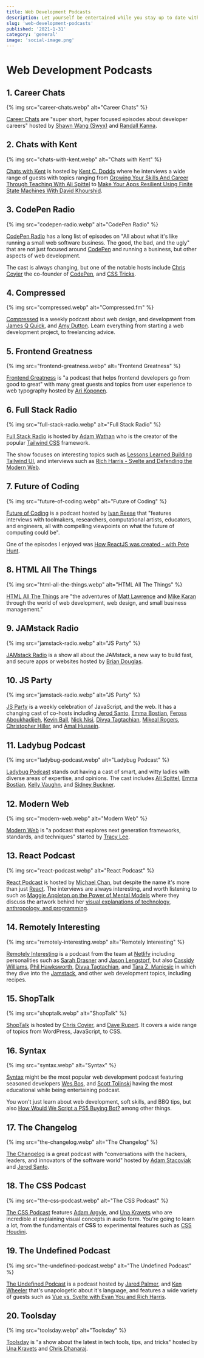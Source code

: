 ```yaml
---
title: Web Development Podcasts
description: Let yourself be entertained while you stay up to date with web development
slug: 'web-development-podcasts'
published: '2021-1-31'
category: 'general'
image: 'social-image.png'
---
```


# Web Development Podcasts

## 1. Career Chats

{% img src="career-chats.webp" alt="Career Chats" %}

[Career Chats](https://careerchats.transistor.fm/) are "super short, hyper focused episodes about developer careers" hosted by [Shawn Wang (Swyx)](https://twitter.com/swyx) and [Randall Kanna](https://twitter.com/RandallKanna).

## 2. Chats with Kent

{% img src="chats-with-kent.webp" alt="Chats with Kent" %}

[Chats with Kent](https://kentcdodds.com/chats-with-kent-podcast/) is hosted by [Kent C. Dodds](https://twitter.com/kentcdodds) where he interviews a wide range of guests with topics ranging from [Growing Your Skills And Career Through Teaching With Ali Spittel](https://kentcdodds.com/chats-with-kent-podcast/seasons/01/episodes/growing-your-skills-and-career-through-teaching-with-ali-spittel) to [Make Your Apps Resilient Using Finite State Machines With David Khourshid](https://kentcdodds.com/chats-with-kent-podcast/seasons/01/episodes/make-your-apps-resilient-finite-state-machines-with-david-khourshid).

## 3. CodePen Radio

{% img src="codepen-radio.webp" alt="CodePen Radio" %}

[CodePen Radio](https://blog.codepen.io/radio/) has a long list of episodes on "All about what it's like running a small web software business. The good, the bad, and the ugly" that are not just focused around [CodePen](https://codepen.io/) and running a business, but other aspects of web development.

The cast is always changing, but one of the notable hosts include [Chris Coyier](https://twitter.com/chriscoyier) the co-founder of [CodePen](https://codepen.io/), and [CSS Tricks](https://css-tricks.com/).

## 4. Compressed

{% img src="compressed.webp" alt="Compressed.fm" %}

[Compressed](https://www.compressed.fm/) is a weekly podcast about web design, and development from [James Q Quick](https://twitter.com/jamesqquick), and [Amy Dutton](https://twitter.com/selfteachme). Learn everything from starting a web development project, to freelancing advice.

## 5. Frontend Greatness

{% img src="frontend-greatness.webp" alt="Frontend Greatness" %}

[Frontend Greatness](https://anchor.fm/frontend-greatness) is "a podcast that helps frontend developers go from good to great" with many great guests and topics from user experience to web typography hosted by [Ari Koponen](https://twitter.com/APKoponen).

## 6. Full Stack Radio

{% img src="full-stack-radio.webp" alt="Full Stack Radio" %}

[Full Stack Radio](https://fullstackradio.com/) is hosted by [Adam Wathan](https://twitter.com/adamwathan) who is the creator of the popular [Tailwind CSS](https://tailwindcss.com/) framework.

The show focuses on interesting topics such as [Lessons Learned Building Tailwind UI](https://fullstackradio.com/135), and interviews such as [Rich Harris - Svelte and Defending the Modern Web](https://fullstackradio.com/143).

## 7. Future of Coding

{% img src="future-of-coding.webp" alt="Future of Coding" %}

[Future of Coding](https://futureofcoding.org/) is a podcast hosted by [Ivan Reese](https://twitter.com/spiralganglion) that "features interviews with toolmakers, researchers, computational artists, educators, and engineers, all with compelling viewpoints on what the future of computing could be".

One of the episodes I enjoyed was [How ReactJS was created - with Pete Hunt](https://futureofcoding.org/episodes/011).

## 8. HTML All The Things

{% img src="html-all-the-things.webp" alt="HTML All The Things" %}

[HTML All The Things](https://www.htmlallthethings.com/landing/podcast) are "the adventures of [Matt Lawrence](https://twitter.com/MLProductions01) and [Mike Karan](https://twitter.com/mikhailkaran) through the world of web development, web design, and small business management."

## 9. JAMstack Radio

{% img src="jamstack-radio.webp" alt="JS Party" %}

[JAMstack Radio](https://www.heavybit.com/library/podcasts/jamstack-radio/) is a show all about the JAMstack, a new way to build fast, and secure apps or websites hosted by [Brian Douglas](https://twitter.com/bdougieyo).

## 10. JS Party

{% img src="jamstack-radio.webp" alt="JS Party" %}

[JS Party](https://changelog.com/jsparty) is a weekly celebration of JavaScript, and the web. It has a changing cast of co-hosts including [Jerod Santo](https://twitter.com/jerodsanto), [Emma Bostian](https://twitter.com/EmmaBostian), [Feross Aboukhadijeh](https://twitter.com/feross), [Kevin Ball](https://twitter.com/kbal11), [Nick Nisi](https://twitter.com/nicknisi), [Divya Tagtachian](https://twitter.com/shortdiv), [Mikeal Rogers](https://twitter.com/mikeal), [Christopher Hiller](https://twitter.com/b0neskull), and [Amal Hussein](https://twitter.com/nomadtechie).

## 11. Ladybug Podcast

{% img src="ladybug-podcast.webp" alt="Ladybug Podcast" %}

[Ladybug Podcast](https://www.ladybug.dev/) stands out having a cast of smart, and witty ladies with diverse areas of expertise, and opinions. The cast includes [Ali Spittel](https://twitter.com/ASpittel), [Emma Bostian](https://twitter.com/EmmaBostian), [Kelly Vaughn](https://twitter.com/kvlly), and [Sidney Buckner](https://twitter.com/shidonichan).

## 12. Modern Web

{% img src="modern-web.webp" alt="Modern Web" %}

[Modern Web](https://modernweb.podbean.com/) is "a podcast that explores next generation frameworks, standards, and techniques" started by [Tracy Lee](https://twitter.com/ladyleet).

## 13. React Podcast

{% img src="react-podcast.webp" alt="React Podcast" %}

[React Podcast](https://spec.fm/podcasts/reactpodcast) is hosted by [Michael Chan](https://twitter.com/chantastic), but despite the name it's more than just [React](https://reactjs.org/). The interviews are always interesting, and worth listening to such as [Maggie Appleton on the Power of Mental Models](https://spec.fm/podcasts/reactpodcast/68306578) where they discuss the artwork behind her [visual explanations of technology, anthropology, and programming](https://maggieappleton.com/).

## 14. Remotely Interesting

{% img src="remotely-interesting.webp" alt="Remotely Interesting" %}

[Remotely Interesting](https://open.spotify.com/show/3EM9APeoSjJe4yfIaVfCVO) is a podcast from the team at [Netlify](https://www.netlify.com/) including personalities such as [Sarah Drasner](https://twitter.com/sarah_edo) and [Jason Lengstorf](https://twitter.com/jlengstorf), but also [Cassidy Williams](https://twitter.com/cassidoo), [Phil Hawksworth](https://twitter.com/philhawksworth), [Divya Tagtachian](https://twitter.com/shortdiv), and [Tara Z. Manicsic](https://twitter.com/tzmanics) in which they dive into the [Jamstack](https://jamstack.org/), and other web development topics, including recipes.

## 15. ShopTalk

{% img src="shoptalk.webp" alt="ShopTalk" %}

[ShopTalk](https://shoptalkshow.com/) is hosted by [Chris Coyier](https://twitter.com/chriscoyier), and [Dave Rupert](https://twitter.com/davatron5000). It covers a wide range of topics from WordPress, JavaScript, to CSS.

## 16. Syntax

{% img src="syntax.webp" alt="Syntax" %}

[Syntax](https://syntax.fm/) might be the most popular web development podcast featuring seasoned developers [Wes Bos](https://twitter.com/wesbos), and [Scott Tolinski](https://twitter.com/stolinski) having the most educational while being entertaining podcast.

You won't just learn about web development, soft skills, and BBQ tips, but also [How Would We Script a PS5 Buying Bot?](https://syntax.fm/show/311/hasty-treat-how-would-we-script-a-ps5-buying-bot) among other things.

## 17. The Changelog

{% img src="the-changelog.webp" alt="The Changelog" %}

[The Changelog](https://changelog.com/podcast) is a great podcast with "conversations with the hackers, leaders, and innovators of the software world" hosted by [Adam Stacoviak](https://twitter.com/adamstac) and [Jerod Santo](https://twitter.com/jerodsanto).

## 18. The CSS Podcast

{% img src="the-css-podcast.webp" alt="The CSS Podcast" %}

[The CSS Podcast](https://thecsspodcast.libsyn.com/) features [Adam Argyle](https://twitter.com/argyleink), and [Una Kravets](https://twitter.com/Una) who are incredible at explaining visual concepts in audio form. You're going to learn a lot, from the fundamentals of **CSS** to experimental features such as [CSS Houdini](https://developer.mozilla.org/en-US/docs/Web/Houdini).

## 19. The Undefined Podcast

{% img src="the-undefined-podcast.webp" alt="The Undefined Podcast" %}

[The Undefined Podcast](https://undefined.fm/) is a podcast hosted by [Jared Palmer](https://twitter.com/jaredpalmer), and [Ken Wheeler](https://twitter.com/ken_wheeler) that's unapologetic about it's language, and features a wide variety of guests such as [Vue vs. Svelte with Evan You and Rich Harris](https://undefined.fm/radio/vue-vs-svelte-with-evan-you-and-rich-harris).

## 20. Toolsday

{% img src="toolsday.webp" alt="Toolsday" %}

[Toolsday](https://spec.fm/podcasts/toolsday) is "a show about the latest in tech tools, tips, and tricks" hosted by [Una Kravets](https://twitter.com/una) and [Chris Dhanaraj](https://twitter.com/chrisdhanaraj).
